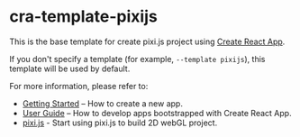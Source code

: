 # cra-template-pixijs

This is the base template for create pixi.js project using [Create React App](https://github.com/facebook/create-react-app).

If you don't specify a template (for example, `--template pixijs`), this template will be used by default.

For more information, please refer to:

- [Getting Started](https://create-react-app.dev/docs/getting-started) – How to create a new app.
- [User Guide](https://create-react-app.dev) – How to develop apps bootstrapped with Create React App.
- [pixi.js](https://www.pixijs.com/) - Start using pixi.js to build 2D webGL project.
